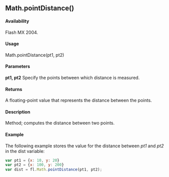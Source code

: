 ## Math.pointDistance()

#### Availability

Flash MX 2004.

#### Usage

Math.pointDistance(pt1, pt2)

#### Parameters

**pt1, pt2** Specify the points between which distance is measured.

#### Returns

A floating-point value that represents the distance between the points.

#### Description

Method; computes the distance between two points.

#### Example

The following example stores the value for the distance between *pt1* and *pt2* in the dist variable:

```javascript
var pt1 = {x: 10, y: 20}
var pt2 = {x: 100, y: 200}
var dist = fl.Math.pointDistance(pt1, pt2);
```

